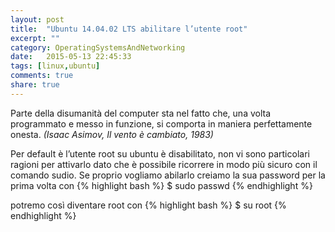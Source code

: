```yaml
---
layout: post
title:  "Ubuntu 14.04.02 LTS abilitare l’utente root"
excerpt: ""
category: OperatingSystemsAndNetworking
date:   2015-05-13 22:45:33
tags: [linux,ubuntu]
comments: true
share: true
---
```


Parte della disumanità del computer sta nel fatto che, una volta programmato e messo in funzione, si comporta in maniera perfettamente onesta. *(Isaac Asimov, Il vento è cambiato, 1983)*

Per default è l’utente root su ubuntu è disabilitato, non vi sono particolari ragioni per attivarlo dato che è possibile ricorrere in modo più sicuro con il comando sudio. Se proprio vogliamo abilarlo creiamo la sua password per la prima volta con
{% highlight bash %}
$ sudo passwd
{% endhighlight %}

potremo così diventare root con
{% highlight bash %}
$ su root
{% endhighlight %}
